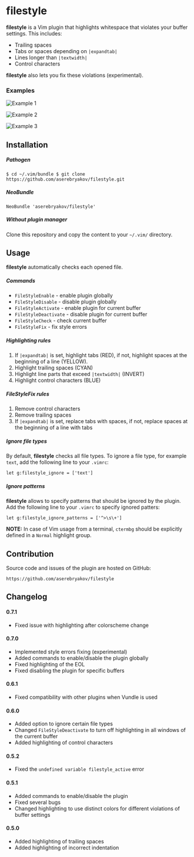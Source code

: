 filestyle
=========

**filestyle** is a Vim plugin that highlights whitespace that violates your
buffer settings. This includes:

* Trailing spaces
* Tabs or spaces depending on `|expandtab|`
* Lines longer than `|textwidth|`
* Control characters

**filestyle** also lets you fix these violations (experimental).

### Examples

![Example 1](https://cloud.githubusercontent.com/assets/985977/7272222/9809dbec-e8e9-11e4-8a43-47e0374ccbe0.png)

![Example 2](https://cloud.githubusercontent.com/assets/985977/7272223/980cb506-e8e9-11e4-8b3e-418506344c6b.png)

![Example 3](https://cloud.githubusercontent.com/assets/985977/7272224/98100864-e8e9-11e4-9e09-45b217125bcb.png)

Installation
------------

##### Pathogen

    $ cd ~/.vim/bundle $ git clone https://github.com/aserebryakov/filestyle.git

##### NeoBundle

    NeoBundle 'aserebryakov/filestyle'

##### Without plugin manager

Clone this repository and copy the content to your `~/.vim/` directory.

Usage
-----

**filestyle** automatically checks each opened file.

##### Commands

  * `FileStyleEnable`     - enable plugin globally
  * `FileStyleDisable`    - disable plugin globally
  * `FileStyleActivate`   - enable plugin for current buffer
  * `FileStyleDeactivate` - disable plugin for current buffer
  * `FileStyleCheck`      - check current buffer
  * `FileStyleFix`        - fix style errors

##### Highlighting rules

1. If `|expandtab|` is set, highlight tabs (RED), if not, highlight spaces at
the beginning of a line (YELLOW).
1. Highlight trailing spaces (CYAN)
1. Highlight line parts that exceed `|textwidth|` (INVERT)
1. Highlight control characters (BLUE)

##### FileStyleFix rules

1. Remove control characters
1. Remove trailing spaces
1. If `|expandtab|` is set, replace tabs with spaces, if not, replace spaces at
the beginning of a line with tabs

##### Ignore file types

By default, **filestyle** checks all file types. To ignore a file type, for
example `text`, add the following line to your `.vimrc`:

    let g:filestyle_ignore = ['text']

##### Ignore patterns

**filestyle** allows to specify patterns that should be ignored by the plugin.
Add the following line to your `.vimrc` to specify ignored patters:

    let g:filestyle_ignore_patterns = ['^>\s\+']

**NOTE:** In case of Vim usage from a terminal, `ctermbg` should be explicitly
defined in a `Normal` highlight group.

Contribution
------------

Source code and issues of the plugin are hosted on GitHub:

    https://github.com/aserebryakov/filestyle

Changelog
---------

#### 0.7.1

* Fixed issue with highlighting after colorscheme change

#### 0.7.0

* Implemented style errors fixing (experimental)
* Added commands to enable/disable the plugin globally
* Fixed highlighting of the EOL
* Fixed disabling the plugin for specific buffers

#### 0.6.1

* Fixed compatibility with other plugins when Vundle is used

#### 0.6.0

* Added option to ignore certain file types
* Changed `FileStyleDeactivate` to turn off highlighting in all windows of the
  current buffer
* Added highlighting of control characters

#### 0.5.2

* Fixed the `undefined variable filestyle_active` error

#### 0.5.1

* Added commands to enable/disable the plugin
* Fixed several bugs
* Changed highlighting to use distinct colors for different violations of
  buffer settings

#### 0.5.0

* Added highlighting of trailing spaces
* Added highlighting of incorrect indentation
